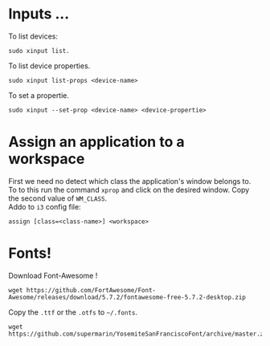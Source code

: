 # Inputs ...
To list devices:
```
sudo xinput list.
```
To list device properties.
```
sudo xinput list-props <device-name>
```
To set a propertie.
```
sudo xinput --set-prop <device-name> <device-propertie>
```
# Assign an application to a workspace
First we need no detect which class the application's window belongs to.<br>
To to this run the command `xprop` and click on the desired window. Copy the second value of `WM_CLASS`.<br>
Addo  to `i3` config file:
```
assign [class=<class-name>] <workspace>
```
# Fonts!
Download Font-Awesome !
```
wget https://github.com/FortAwesome/Font-Awesome/releases/download/5.7.2/fontawesome-free-5.7.2-desktop.zip
```
Copy the `.ttf` or the `.otfs` to `~/.fonts`.
```
wget https://github.com/supermarin/YosemiteSanFranciscoFont/archive/master.zip
```
